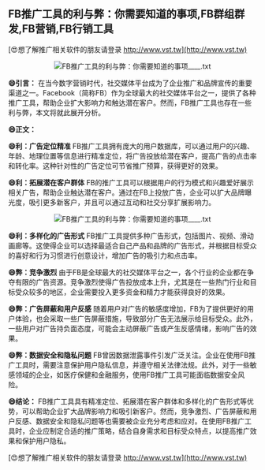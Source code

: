 ## **FB推广工具的利与弊：你需要知道的事项,FB群组群发,FB营销,FB行销工具**

[😍想了解推广相关软件的朋友请登录 http://www.vst.tw](http://www.vst.tw)

 <center><img src="https://vst.tw/MP4/tuiguang/png/7.png" alt="FB推广工具的利与弊：你需要知道的事项____.txt"></center>

**😄引言：**
在当今数字营销时代，社交媒体平台成为了企业推广和品牌宣传的重要渠道之一。Facebook（简称FB）作为全球最大的社交媒体平台之一，提供了各种推广工具，帮助企业扩大影响力和触达潜在客户。然而，FB推广工具也存在一些利与弊，本文将就此展开分析。

**😄正文：**

**😄利：广告定位精准**
FB推广工具拥有庞大的用户数据库，可以通过用户的兴趣、年龄、地理位置等信息进行精准定位，将广告投放给潜在客户，提高广告的点击率和转化率。这种针对性的广告定位可节省推广预算，获得更好的效果。

**😄利：拓展潜在客户群体**
FB的推广工具可以根据用户的行为模式和兴趣爱好展示相关广告，帮助企业触达潜在客户。通过在FB上投放广告，企业可以扩大品牌曝光度，吸引更多新客户，并且可以通过互动和社交分享扩展影响力。

 <center><img src="https://vst.tw/MP4/tuiguang/png/0.png" alt="FB推广工具的利与弊：你需要知道的事项____.txt"></center>

**😄利：多样化的广告形式**
FB推广工具提供多种广告形式，包括图片、视频、滑动画廊等。这使得企业可以选择最适合自己产品和品牌的广告形式，并根据目标受众的喜好和行为习惯进行创意设计，增加广告的吸引力和点击率。

**😄弊：竞争激烈**
由于FB是全球最大的社交媒体平台之一，各个行业的企业都在争夺有限的广告资源。竞争激烈使得广告投放成本上升，尤其是在一些热门行业和目标受众较多的地区，企业需要投入更多资金和精力才能获得良好的效果。

**😄弊：广告屏蔽和用户反感**
随着用户对广告的敏感度增加，FB为了提供更好的用户体验，也会采取一些广告屏蔽措施，导致部分广告无法展示给目标受众。此外，一些用户对广告持负面态度，可能会主动屏蔽广告或产生反感情绪，影响广告的效果。

**😄弊：数据安全和隐私问题**
FB曾因数据泄露事件引发广泛关注。企业在使用FB推广工具时，需要注意保护用户隐私信息，并遵守相关法律法规。此外，对于一些敏感领域的企业，如医疗保健和金融服务，使用FB推广工具可能面临数据安全风险。

**😄结论：**
FB推广工具具有精准定位、拓展潜在客户群体和多样化的广告形式等优势，可以帮助企业扩大品牌影响力和吸引新客户。然而，竞争激烈、广告屏蔽和用户反感、数据安全和隐私问题等也需要被企业充分考虑和应对。在使用FB推广工具时，企业应制定合适的推广策略，结合自身需求和目标受众特点，以提高推广效果和保护用户隐私。

[😍想了解推广相关软件的朋友请登录 http://www.vst.tw](http://www.vst.tw)



